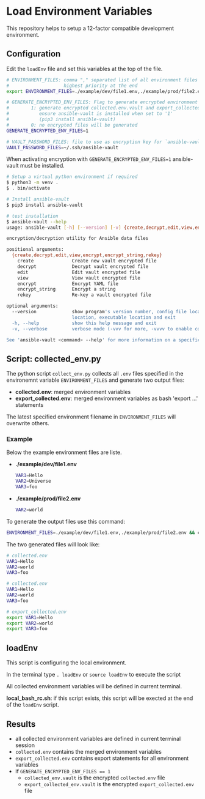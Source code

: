 # Load Environment Variables

This repository helps to setup a 12-factor compatible development environment.

## Configuration

Edit the `loadEnv` file and set this variables at the top of the file.

```bash
# ENVIRONMENT_FILES: comma "," separated list of all environment files to collect. 
#                    highest priority at the end 
export ENVIRONMENT_FILES=./example/dev/file1.env,./example/prod/file2.env

# GENERATE_ENCRYPTED_ENV_FILES: Flag to generate encrypted environment files.
#        1: generate encrypted collected.env.vault and export_collected.env.vault
#           ensure ansible-vault is installed when set to '1' 
#           (pip3 install ansible-vault)
#        0: no encrypted files will be generated 
GENERATE_ENCRYPTED_ENV_FILES=1

# VAULT_PASSWORD_FILES: file to use as encryption key for `ansible-vault`
VAULT_PASSWORD_FILES=~/.ssh/ansible-vault
```

When activating encryption with `GENERATE_ENCRYPTED_ENV_FILES=1` ansible-vault must be installed.

```bash
# Setup a virtual python environment if required
$ python3 -m venv .
$ . bin/activate

# Install ansible-vault
$ pip3 install ansible-vault

# test installation
$ ansible-vault --help
usage: ansible-vault [-h] [--version] [-v] {create,decrypt,edit,view,encrypt,encrypt_string,rekey} ...

encryption/decryption utility for Ansible data files

positional arguments:
  {create,decrypt,edit,view,encrypt,encrypt_string,rekey}
    create              Create new vault encrypted file
    decrypt             Decrypt vault encrypted file
    edit                Edit vault encrypted file
    view                View vault encrypted file
    encrypt             Encrypt YAML file
    encrypt_string      Encrypt a string
    rekey               Re-key a vault encrypted file

optional arguments:
  --version             show program's version number, config file location, configured module search path, module
                        location, executable location and exit
  -h, --help            show this help message and exit
  -v, --verbose         verbose mode (-vvv for more, -vvvv to enable connection debugging)

See 'ansible-vault <command> --help' for more information on a specific command.
```

## Script: collected_env.py

The python script `collect_env.py` collects all `.env` files specified in the environemnt variable `ENVIRONMENT_FILES` and generate two output files:

- **collected.env**: merged environment variables
- **export_collected.env**: merged environment variables as bash 'export ...' statements

The latest specified environment filename in `ENVIRONMENT_FILES` will overwrite others.

### Example

Below the example environment files are liste.

- **./example/dev/file1.env**

    ```bash
    VAR1=Hello
    VAR2=Universe
    VAR3=foo
    ```

- **./example/prod/file2.env**
    
    ```bash
    VAR2=world
    ```

To generate the output files use this command:

```bash
ENVIRONMENT_FILES=./example/dev/file1.env,./example/prod/file2.env && collect_env.py
```

The two generated files will look like:

```bash
# collected.env
VAR1=Hello
VAR2=world
VAR3=foo
```

```bash
# collected.env
VAR1=Hello
VAR2=world
VAR3=foo
```

```bash
# export_collected.env
export VAR1=Hello
export VAR2=world
export VAR3=foo
```

## loadEnv

This script is configuring the local environment.

In the terminal type `. loadEnv` or `source loadEnv` to execute the script

All collected environment variables will be defined in current terminal.

**local_bash_rc.sh**: if this script exists, this script will be exected at the end of the `loadEnv` script.

## Results

- all collected environment variables are defined in current terminal session
- `collected.env` contains the merged environment variables
- `export_collected.env` contains export statements for all environment variables
- if `GENERATE_ENCRYPTED_ENV_FILES == 1`
    - `collected_env.vault` is the encrypted `collected.env` file
    - `export_collected_env.vault` is the encrypted `export_collected.env` file

